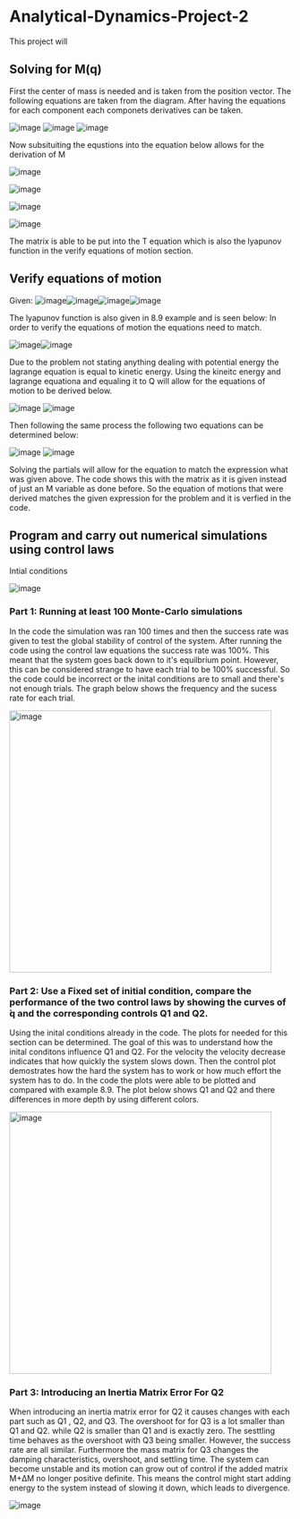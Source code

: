 # Analytical-Dynamics-Project-2
This project will
## Solving for M(q)
First the center of mass is needed and is taken from the position vector. The following equations are taken from the diagram. After having the equations for each component each componets derivatives can be taken.

![image](https://github.com/user-attachments/assets/8c977780-3259-4900-91ea-cbae055dbe4b)
![image](https://github.com/user-attachments/assets/4dbdd5b8-2062-42ea-a882-77e9524bb366)
![image](https://github.com/user-attachments/assets/c469c53a-7b6c-42d0-8a28-5c6a94c908fe)

Now subsituiting the equstions into the equation below allows for the derivation of M


![image](https://github.com/user-attachments/assets/3fe89aff-0a40-4825-9966-e3e170a8bccb)

![image](https://github.com/user-attachments/assets/f0d43415-6604-4ad6-9563-4aaa9ef7ae49)

![image](https://github.com/user-attachments/assets/89af6bbe-c5ea-4a55-bc9c-0db2e72e1cee)

![image](https://github.com/user-attachments/assets/02ef2f9e-869f-4046-af35-e5dc76d3e6e3)

The matrix is able to be put into the T equation which is also the lyapunov function in the verify equations of motion section. 

## Verify equations of motion
Given:
![image](https://github.com/user-attachments/assets/774d7171-5116-4da5-bcb7-df8a55f2d9b6)![image](https://github.com/user-attachments/assets/6bf5b842-98bc-480b-89ab-a52b46459bff)![image](https://github.com/user-attachments/assets/f761cb58-9e5d-41de-bfb0-3445abf59de6)![image](https://github.com/user-attachments/assets/d2e088ec-b504-4b8b-8d7d-47fcd6af9efd)


The lyapunov function is also given in 8.9 example and is seen below:
In order to verify the equations of motion the equations need to match.

![image](https://github.com/user-attachments/assets/9079f9f3-f03d-45a6-953c-7bf066655d04)![image](https://github.com/user-attachments/assets/b2a1e1f4-a152-4175-bb56-b82a43f008aa)

Due to the problem not stating anything dealing with potential energy the lagrange equation is equal to kinetic energy. Using the kineitc energy and lagrange equationa and equaling it to Q will allow for the equations of motion to be derived below. 

![image](https://github.com/user-attachments/assets/1cdf5e3f-253c-4e38-894c-b15b6af94c74)
![image](https://github.com/user-attachments/assets/f69bde7c-fada-4bfb-824e-b277521532c0)

Then following the same process the following two equations can be determined below:

![image](https://github.com/user-attachments/assets/4743ca4f-dc4f-4bd5-89a5-4573150b2ce9)
![image](https://github.com/user-attachments/assets/a3bcf829-059b-4090-8121-54dfad917dec)


Solving the partials will allow for the equation to match the expression what was given above. The code shows this with the matrix as it is given instead of just an M variable as done before. So the equation of motions that were derived matches the given expression for the problem and it is verfied in the code.  

## Program and carry out numerical simulations using control laws
Intial conditions

![image](https://github.com/user-attachments/assets/c3eea7e9-b520-4dc5-9649-95dcd4671679)

### Part 1: Running at least 100 Monte-Carlo simulations
In the code the simulation was ran 100 times and then the success rate was given to test the global stability of control of the system. After running the code using the control law equations the success rate was 100%. This meant that the system goes back down to it's equilbrium point. However, this can be considered strange to have each trial to be 100% successful. So the code could be incorrect or the inital conditions are to small and there's not enough trials. The graph below shows the frequency and the sucess rate for each trial. 

<img width="468" alt="image" src="https://github.com/user-attachments/assets/bc0be9db-b838-4c8d-9c32-0d9d06594c89" />


### Part 2: Use a Fixed set of initial condition, compare the performance of the two control laws by showing the curves of  ̇q and the corresponding controls Q1 and Q2.
Using the inital conditions already in the code. The plots for needed for this section can be determined. The goal of this was to understand how the inital conditons influence Q1 and Q2. For the velocity the velocity decrease indicates that how quickly the system slows down. Then the control plot demostrates how the hard the system has to work or how much effort the system has to do. In the code the plots were able to be plotted and compared with example 8.9. The plot below shows Q1 and Q2 and there differences in more depth by using different colors. 

<img width="468" alt="image" src="https://github.com/user-attachments/assets/d19adb38-fb92-4d4d-8cf5-591bbbda01d1" />

### Part 3: Introducing an Inertia Matrix Error For Q2

When introducing an inertia matrix error for Q2 it causes changes with each part such as Q1 , Q2, and Q3. The overshoot for for Q3 is a lot smaller than Q1 and Q2. while Q2 is smaller than Q1 and is exactly zero. The sesttling time behaves as the overshoot with Q3 being smaller. However, the success rate are all similar. Furthermore the mass matrix for Q3 changes the damping characteristics, overshoot, and settling time. 
The system can become unstable and its motion can grow out of control if the added matrix M+ΔM no longer positive definite. This means the control might start adding energy to the system instead of slowing it down, which leads to divergence.

![image](https://github.com/user-attachments/assets/f8ea0f9f-534d-40bf-8ee0-f0ef6c4a4496)




